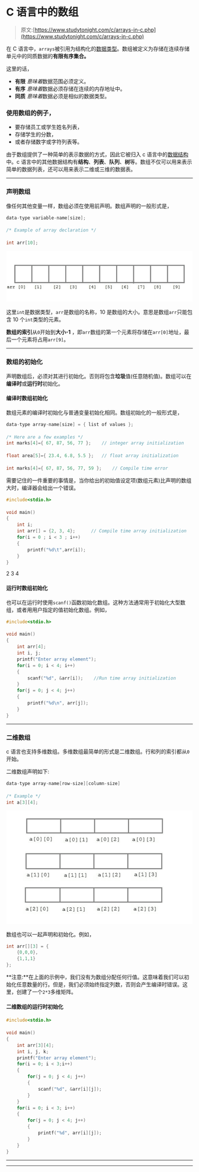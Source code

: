 # C 语言中的数组

> 原文:[https://www.studytonight.com/c/arrays-in-c.php](https://www.studytonight.com/c/arrays-in-c.php)

在 C 语言中，`arrays`被引用为结构化的[数据类型](datatype-in-c.php)。数组被定义为存储在连续存储单元中的同质数据的**有限有序集合。**

这里的话，

*   **有限** *意味着*数据范围必须定义。
*   **有序** *意味着*数据必须存储在连续的内存地址中。
*   **同质** *意味着*数据必须是相似的数据类型。

### 使用数组的例子，

*   要存储员工或学生姓名列表，
*   存储学生的分数，
*   或者存储数字或字符列表等。

由于数组提供了一种简单的表示数据的方式，因此它被归入 c 语言中的[数据结构](introduction-to-data-structures.php)中。c 语言中的其他数据结构有**结构**、**列表**、**队列**、**树**等。数组不仅可以用来表示简单的数据列表，还可以用来表示二维或三维的数据表。

* * *

### 声明数组

像任何其他变量一样，数组必须在使用前声明。数组声明的一般形式是，

```cpp
data-type variable-name[size];

/* Example of array declaration */

int arr[10];
```

![array declaraction in c](img/2a1d549f6f3cc620ebd1ff3a7b8bb867.png)

这里`int`是数据类型，`arr`是数组的名称，10 是数组的大小。意思是数组`arr`只能包含 10 个`int`类型的元素。

**数组的索引**从`0`开始到**大小-1** ，即`arr`数组的第一个元素将存储在`arr[0]`地址，最后一个元素将占用`arr[9]`。

* * *

### 数组的初始化

声明数组后，必须对其进行初始化。否则将包含**垃圾**值(任意随机值)。数组可以在**编译时**或**运行时**初始化。

#### 编译时数组初始化

数组元素的编译时初始化与普通变量初始化相同。数组初始化的一般形式是，

```cpp
data-type array-name[size] = { list of values };

/* Here are a few examples */
int marks[4]={ 67, 87, 56, 77 };    // integer array initialization

float area[5]={ 23.4, 6.8, 5.5 };   // float array initialization

int marks[4]={ 67, 87, 56, 77, 59 };    // Compile time error
```

需要记住的一件重要的事情是，当你给出的初始值设定项(数组元素)比声明的数组大时，编译器会给出一个错误。

```cpp
#include<stdio.h>

void main()
{
    int i;
    int arr[] = {2, 3, 4};      // Compile time array initialization
    for(i = 0 ; i < 3 ; i++) 
    {
        printf("%d\t",arr[i]);
    }
}
```

2 3 4

#### 运行时数组初始化

也可以在运行时使用`scanf()`函数初始化数组。这种方法通常用于初始化大型数组，或者用用户指定的值初始化数组。例如，

```cpp
#include<stdio.h>

void main()
{
    int arr[4];
    int i, j;
    printf("Enter array element");
    for(i = 0; i < 4; i++)
    {
        scanf("%d", &arr[i]);    //Run time array initialization
    }
    for(j = 0; j < 4; j++)
    {
        printf("%d\n", arr[j]);
    }
}
```

* * *

### 二维数组

c 语言也支持多维数组。多维数组最简单的形式是二维数组。行和列的索引都从`0`开始。

二维数组声明如下:

```cpp
data-type array-name[row-size][column-size] 

/* Example */
int a[3][4];
```

![two dimensional array in c](img/8175deb6720f9d3ab4b33551d7655f11.png)

数组也可以一起声明和初始化。例如，

```cpp
int arr[][3] = {
    {0,0,0},
    {1,1,1}
};
```

**注意:**在上面的示例中，我们没有为数组分配任何行值。这意味着我们可以初始化任意数量的行。但是，我们必须始终指定列数，否则会产生编译时错误。这里，创建了一个`2*3`多维矩阵。

#### 二维数组的运行时初始化

```cpp
#include<stdio.h>

void main()
{
    int arr[3][4];
    int i, j, k;
    printf("Enter array element");
    for(i = 0; i < 3;i++)
    {
        for(j = 0; j < 4; j++)
        {
            scanf("%d", &arr[i][j]);
        }
    }
    for(i = 0; i < 3; i++)
    {
        for(j = 0; j < 4; j++)
        {
            printf("%d", arr[i][j]);
        }
    }
}
```

* * *

* * *
